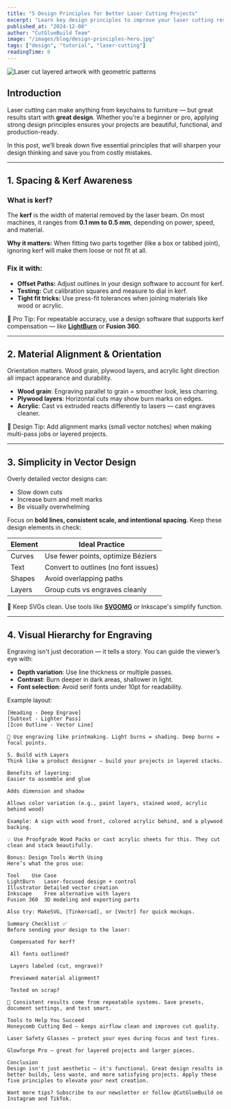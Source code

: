 ```yaml
---
title: "5 Design Principles for Better Laser Cutting Projects"
excerpt: "Learn key design principles to improve your laser cutting results. From spacing and alignment to functional layering, these ideas will elevate your maker game."
published_at: "2024-12-08"
author: "CutGlueBuild Team"
image: "/images/blog/design-principles-hero.jpg"
tags: ["design", "tutorial", "laser-cutting"]
readingTime: 8
---
```


![Laser cut layered artwork with geometric patterns](/images/blog/design-principles-hero.jpg)

## Introduction

Laser cutting can make anything from keychains to furniture — but great results start with **great design**. Whether you’re a beginner or pro, applying strong design principles ensures your projects are beautiful, functional, and production-ready.

In this post, we’ll break down five essential principles that will sharpen your design thinking and save you from costly mistakes.

---

## 1. Spacing & Kerf Awareness

### What is kerf?

The **kerf** is the width of material removed by the laser beam. On most machines, it ranges from **0.1 mm to 0.5 mm**, depending on power, speed, and material.

**Why it matters:** When fitting two parts together (like a box or tabbed joint), ignoring kerf will make them loose or not fit at all.

### Fix it with:

- **Offset Paths:** Adjust outlines in your design software to account for kerf.
- **Testing:** Cut calibration squares and measure to dial in kerf.
- **Tight fit tricks:** Use press-fit tolerances when joining materials like wood or acrylic.

📎 Pro Tip: For repeatable accuracy, use a design software that supports kerf compensation — like **[LightBurn](${affiliateService.generateAffiliateUrl('https://lightburnsoftware.com/')})** or **Fusion 360**.

---

## 2. Material Alignment & Orientation

Orientation matters. Wood grain, plywood layers, and acrylic light direction all impact appearance and durability.

- **Wood grain**: Engraving parallel to grain = smoother look, less charring.
- **Plywood layers**: Horizontal cuts may show burn marks on edges.
- **Acrylic**: Cast vs extruded reacts differently to lasers — cast engraves cleaner.

📌 Design Tip: Add alignment marks (small vector notches) when making multi-pass jobs or layered projects.

---

## 3. Simplicity in Vector Design

Overly detailed vector designs can:

- Slow down cuts
- Increase burn and melt marks
- Be visually overwhelming

Focus on **bold lines, consistent scale, and intentional spacing**. Keep these design elements in check:

| Element         | Ideal Practice |
|------------------|----------------|
| Curves           | Use fewer points, optimize Béziers |
| Text             | Convert to outlines (no font issues) |
| Shapes           | Avoid overlapping paths |
| Layers           | Group cuts vs engraves cleanly |

🎯 Keep SVGs clean. Use tools like **[SVGOMG](https://jakearchibald.github.io/svgomg/)** or Inkscape's simplify function.

---

## 4. Visual Hierarchy for Engraving

Engraving isn't just decoration — it tells a story. You can guide the viewer’s eye with:

- **Depth variation**: Use line thickness or multiple passes.
- **Contrast**: Burn deeper in dark areas, shallower in light.
- **Font selection**: Avoid serif fonts under 10pt for readability.

Example layout:

```text
[Heading - Deep Engrave]
[Subtext - Lighter Pass]
[Icon Outline - Vector Line]

🧠 Use engraving like printmaking. Light burns = shading. Deep burns = focal points.

5. Build with Layers
Think like a product designer — build your projects in layered stacks.

Benefits of layering:
Easier to assemble and glue

Adds dimension and shadow

Allows color variation (e.g., paint layers, stained wood, acrylic behind wood)

Example: A sign with wood front, colored acrylic behind, and a plywood backing.

💡 Use Proofgrade Wood Packs or cast acrylic sheets for this. They cut clean and stack beautifully.

Bonus: Design Tools Worth Using
Here’s what the pros use:

Tool	Use Case
LightBurn	Laser-focused design + control
Illustrator	Detailed vector creation
Inkscape	Free alternative with layers
Fusion 360	3D modeling and exporting parts

Also try: MakeSVG, [Tinkercad], or [Vectr] for quick mockups.

Summary Checklist ✅
Before sending your design to the laser:

 Compensated for kerf?

 All fonts outlined?

 Layers labeled (cut, engrave)?

 Previewed material alignment?

 Tested on scrap?

🎯 Consistent results come from repeatable systems. Save presets, document settings, and test smart.

Tools to Help You Succeed
Honeycomb Cutting Bed – keeps airflow clean and improves cut quality.

Laser Safety Glasses – protect your eyes during focus and test fires.

Glowforge Pro – great for layered projects and larger pieces.

Conclusion
Design isn't just aesthetic — it's functional. Great design results in better builds, less waste, and more satisfying projects. Apply these five principles to elevate your next creation.

Want more tips? Subscribe to our newsletter or follow @CutGlueBuild on Instagram and TikTok.